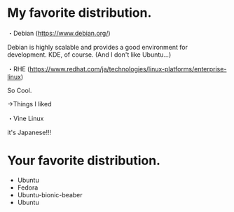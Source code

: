 # My favorite distribution.

・Debian (https://www.debian.org/) 

Debian is highly scalable and provides a good environment for development. KDE, of course.
(And I don't like Ubuntu...)

・RHE (https://www.redhat.com/ja/technologies/linux-platforms/enterprise-linux)

So Cool.

→Things I liked

・Vine Linux

it's Japanese!!!

# Your favorite distribution.
- Ubuntu
- Fedora
- Ubuntu-bionic-beaber
- Ubuntu
